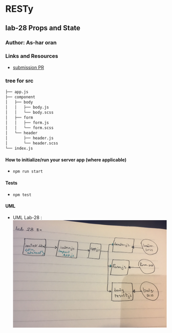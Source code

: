 # RESTy

## lab-28 Props and State

### Author: As-har oran

### Links and Resources
* [submission PR]()
### tree for src
```
├── app.js
├── component
│   ├── body
│   │   ├── body.js
│   │   └── body.scss
│   ├── form
│   │   ├── form.js
│   │   └── form.scss
│   └── header
│       ├── header.js
│       └── header.scss
└── index.js
```

#### How to initialize/run your server app (where applicable)
* `npm run start`
  
#### Tests
* `npm test`

#### UML 
* UML Lab-28 : ![alt text](image/lab-28.jpg)